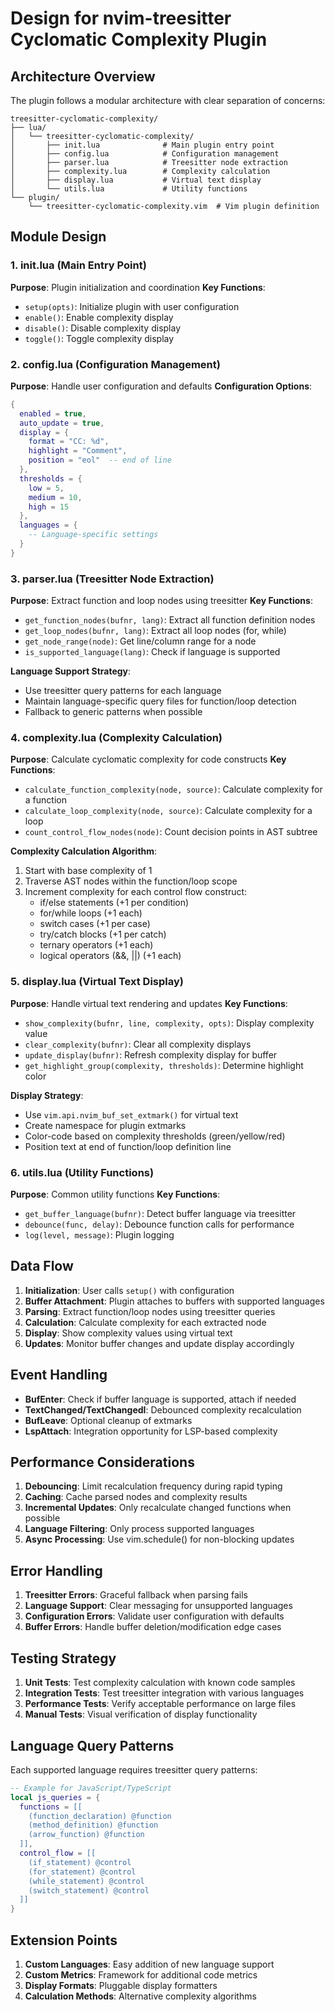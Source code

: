 # Design for nvim-treesitter Cyclomatic Complexity Plugin

## Architecture Overview

The plugin follows a modular architecture with clear separation of concerns:

```
treesitter-cyclomatic-complexity/
├── lua/
│   └── treesitter-cyclomatic-complexity/
│       ├── init.lua              # Main plugin entry point
│       ├── config.lua            # Configuration management
│       ├── parser.lua            # Treesitter node extraction
│       ├── complexity.lua        # Complexity calculation
│       ├── display.lua           # Virtual text display
│       └── utils.lua             # Utility functions
└── plugin/
    └── treesitter-cyclomatic-complexity.vim  # Vim plugin definition
```

## Module Design

### 1. init.lua (Main Entry Point)
**Purpose**: Plugin initialization and coordination
**Key Functions**:
- `setup(opts)`: Initialize plugin with user configuration
- `enable()`: Enable complexity display
- `disable()`: Disable complexity display
- `toggle()`: Toggle complexity display

### 2. config.lua (Configuration Management)
**Purpose**: Handle user configuration and defaults
**Configuration Options**:
```lua
{
  enabled = true,
  auto_update = true,
  display = {
    format = "CC: %d",
    highlight = "Comment",
    position = "eol"  -- end of line
  },
  thresholds = {
    low = 5,
    medium = 10,
    high = 15
  },
  languages = {
    -- Language-specific settings
  }
}
```

### 3. parser.lua (Treesitter Node Extraction)
**Purpose**: Extract function and loop nodes using treesitter
**Key Functions**:
- `get_function_nodes(bufnr, lang)`: Extract all function definition nodes
- `get_loop_nodes(bufnr, lang)`: Extract all loop nodes (for, while)
- `get_node_range(node)`: Get line/column range for a node
- `is_supported_language(lang)`: Check if language is supported

**Language Support Strategy**:
- Use treesitter query patterns for each language
- Maintain language-specific query files for function/loop detection
- Fallback to generic patterns when possible

### 4. complexity.lua (Complexity Calculation)
**Purpose**: Calculate cyclomatic complexity for code constructs
**Key Functions**:
- `calculate_function_complexity(node, source)`: Calculate complexity for a function
- `calculate_loop_complexity(node, source)`: Calculate complexity for a loop
- `count_control_flow_nodes(node)`: Count decision points in AST subtree

**Complexity Calculation Algorithm**:
1. Start with base complexity of 1
2. Traverse AST nodes within the function/loop scope
3. Increment complexity for each control flow construct:
   - if/else statements (+1 per condition)
   - for/while loops (+1 each)
   - switch cases (+1 per case)
   - try/catch blocks (+1 per catch)
   - ternary operators (+1 each)
   - logical operators (&&, ||) (+1 each)

### 5. display.lua (Virtual Text Display)
**Purpose**: Handle virtual text rendering and updates
**Key Functions**:
- `show_complexity(bufnr, line, complexity, opts)`: Display complexity value
- `clear_complexity(bufnr)`: Clear all complexity displays
- `update_display(bufnr)`: Refresh complexity display for buffer
- `get_highlight_group(complexity, thresholds)`: Determine highlight color

**Display Strategy**:
- Use `vim.api.nvim_buf_set_extmark()` for virtual text
- Create namespace for plugin extmarks
- Color-code based on complexity thresholds (green/yellow/red)
- Position text at end of function/loop definition line

### 6. utils.lua (Utility Functions)
**Purpose**: Common utility functions
**Key Functions**:
- `get_buffer_language(bufnr)`: Detect buffer language via treesitter
- `debounce(func, delay)`: Debounce function calls for performance
- `log(level, message)`: Plugin logging

## Data Flow

1. **Initialization**: User calls `setup()` with configuration
2. **Buffer Attachment**: Plugin attaches to buffers with supported languages
3. **Parsing**: Extract function/loop nodes using treesitter queries
4. **Calculation**: Calculate complexity for each extracted node
5. **Display**: Show complexity values using virtual text
6. **Updates**: Monitor buffer changes and update display accordingly

## Event Handling

- **BufEnter**: Check if buffer language is supported, attach if needed
- **TextChanged/TextChangedI**: Debounced complexity recalculation
- **BufLeave**: Optional cleanup of extmarks
- **LspAttach**: Integration opportunity for LSP-based complexity

## Performance Considerations

1. **Debouncing**: Limit recalculation frequency during rapid typing
2. **Caching**: Cache parsed nodes and complexity results
3. **Incremental Updates**: Only recalculate changed functions when possible
4. **Language Filtering**: Only process supported languages
5. **Async Processing**: Use vim.schedule() for non-blocking updates

## Error Handling

1. **Treesitter Errors**: Graceful fallback when parsing fails
2. **Language Support**: Clear messaging for unsupported languages
3. **Configuration Errors**: Validate user configuration with defaults
4. **Buffer Errors**: Handle buffer deletion/modification edge cases

## Testing Strategy

1. **Unit Tests**: Test complexity calculation with known code samples
2. **Integration Tests**: Test treesitter integration with various languages
3. **Performance Tests**: Verify acceptable performance on large files
4. **Manual Tests**: Visual verification of display functionality

## Language Query Patterns

Each supported language requires treesitter query patterns:

```lua
-- Example for JavaScript/TypeScript
local js_queries = {
  functions = [[
    (function_declaration) @function
    (method_definition) @function
    (arrow_function) @function
  ]],
  control_flow = [[
    (if_statement) @control
    (for_statement) @control
    (while_statement) @control
    (switch_statement) @control
  ]]
}
```

## Extension Points

1. **Custom Languages**: Easy addition of new language support
2. **Custom Metrics**: Framework for additional code metrics
3. **Display Formats**: Pluggable display formatters
4. **Calculation Methods**: Alternative complexity algorithms